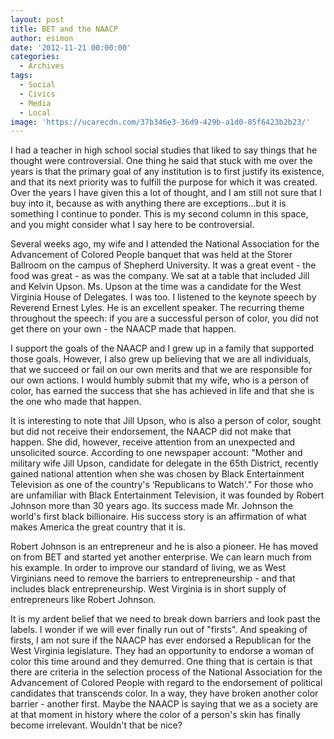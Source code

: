 ```yaml
---
layout: post
title: BET and the NAACP
author: esimon
date: '2012-11-21 00:00:00'
categories:
  - Archives
tags:
  - Social
  - Civics
  - Media
  - Local
image: 'https://ucarecdn.com/37b346e3-36d9-429b-a1d0-85f6423b2b23/'
---
```

I had a teacher in high school social studies that liked to say things that he thought were controversial.   One thing he said that stuck with me over the years is that the primary goal of any institution is to first justify its existence, and that its next priority was to fulfill the purpose for which it was created.  Over the years I have given this a lot of thought, and I am still not sure that I buy into it, because as with anything there are exceptions…but it is something I continue to ponder.  This is my second column in this space, and you might consider what I say here to be controversial.    

Several weeks ago, my wife and I attended the National Association for the Advancement of Colored People banquet that was held at the Storer Ballroom on the campus of Shepherd University.  It was a great event - the food was great - as was the company.  We sat at a table that included Jill and Kelvin Upson.  Ms. Upson at the time was a candidate for the West Virginia House of Delegates.  I was too.   I listened to the keynote speech by Reverend Ernest Lyles.  He is an excellent speaker.   The recurring theme throughout the speech:  if you are a successful person of color, you did not get there on your own - the NAACP made that happen. 

I support the goals of the NAACP and I grew up in a family that supported those goals.  However, I also grew up believing that we are all individuals, that we succeed or fail on our own merits and that we are responsible for our own actions.  I would humbly submit that my wife, who is a person of color, has earned the success that she has achieved in life and that she is the one who made that happen.  

It is interesting to note that Jill Upson, who is also a person of color, sought but did not receive their endorsement, the NAACP did not make that happen.  She did, however, receive attention from an unexpected and unsolicited source.  According to one newspaper account: "Mother and military wife Jill Upson, candidate for delegate in the 65th District, recently gained national attention when she was chosen by Black Entertainment Television as one of the country's ‘Republicans to Watch'."  For those who are unfamiliar with Black Entertainment Television, it was founded by Robert Johnson more than 30 years ago.  Its success made Mr. Johnson the world's first black billionaire.   His success story is an affirmation of what makes America the great country that it is.    

Robert Johnson is an entrepreneur and he is also a pioneer.  He has moved on from BET and started yet another enterprise.  We can learn much from his example.   In order to improve our standard of living, we as West Virginians need to remove the barriers to entrepreneurship - and that includes black entrepreneurship.  West Virginia is in short supply of entrepreneurs like Robert Johnson.  

It is my ardent belief that we need to break down barriers and look past the labels.  I wonder if we will ever finally run out of "firsts".   And speaking of firsts, I am not sure if the NAACP has ever endorsed a Republican for the West Virginia legislature.   They had an opportunity to endorse a woman of color this time around and they demurred.  One thing that is certain is that there are criteria in the selection process of the National Association for the Advancement of Colored People with regard to the endorsement of political candidates that transcends color.  In a way, they have broken another color barrier - another first.  Maybe the NAACP is saying that we as a society are at that moment in history where the color of a person's skin has finally become irrelevant.   Wouldn't that be nice?